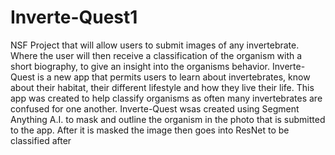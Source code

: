 ﻿# Inverte-Quest1
NSF Project that will allow users to submit images of any invertebrate. Where the user will then receive a classification of the organism with a short biography, to give an insight into the organisms behavior. Inverte-Quest is a new app that permits users to learn about invertebrates, know about their habitat, their different lifestyle and how they live their life. This app was created to help classify organisms as often many invertebrates are confused for one another. Inverte-Quest wsas created using Segment Anything A.I. to mask and outline the organism in the photo that is submitted to the app. After it is masked the image then goes into ResNet to be classified after
